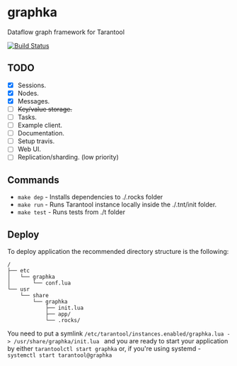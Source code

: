 # graphka

Dataflow graph framework for Tarantool

[![Build Status](https://travis-ci.com/akhilman/graphka.svg?branch=master)](https://travis-ci.com/akhilman/graphka)

## TODO
- [x] Sessions.
- [x] Nodes.
- [x] Messages.
- [ ] ~~Key/value storage.~~
- [ ] Tasks.
- [ ] Example client.
- [ ] Documentation.
- [ ] Setup travis.
- [ ] Web UI.
- [ ] Replication/sharding. (low priority)

## Commands
* `make dep` - Installs dependencies to ./.rocks folder
* `make run` - Runs Tarantool instance locally inside the ./.tnt/init folder.
* `make test` - Runs tests from ./t folder

## Deploy
To deploy application the recommended directory structure is the following:
```
/
├── etc
│   └── graphka
│       └── conf.lua
└── usr
    └── share
        └── graphka
            ├── init.lua
            ├── app/
            └── .rocks/
```
You need to put a symlink `/etc/tarantool/instances.enabled/graphka.lua -> /usr/share/graphka/init.lua
` and you are ready to start your application by either `tarantoolctl start graphka` or, if you're using systemd - `systemctl start tarantool@graphka`

